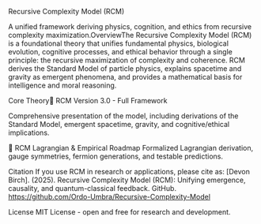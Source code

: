Recursive Complexity Model (RCM)

A unified framework deriving physics, cognition, and ethics from recursive complexity maximization.OverviewThe Recursive Complexity Model (RCM) is a foundational theory that unifies fundamental physics, biological evolution, cognitive processes, and ethical behavior through a single principle: the recursive maximization of complexity and coherence. RCM derives the Standard Model of particle physics, explains spacetime and gravity as emergent phenomena, and provides a mathematical basis for intelligence and moral reasoning.

Core Theory📄 RCM Version 3.0 - Full Framework

Comprehensive presentation of the model, including derivations of the Standard Model, emergent spacetime, gravity, and cognitive/ethical implications.

📄 RCM Lagrangian & Empirical Roadmap
Formalized Lagrangian derivation, gauge symmetries, fermion generations, and testable predictions.


Citation
If you use RCM in research or applications, please cite as:
[Devon Birch]. (2025). Recursive Complexity Model (RCM): Unifying emergence, causality, and quantum-classical feedback. GitHub. https://github.com/Ordo-Umbra/Recursive-Complexity-Model

License
MIT License - open and free for research and development.
